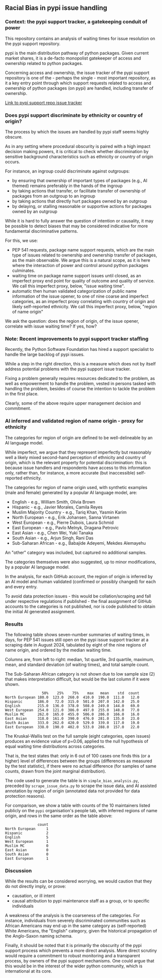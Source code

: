 ## Racial Bias in pypi issue handling

### Context: the pypi support tracker, a gatekeeping conduit of power

This repository contains an analysis of waiting times for issue resolution
on the pypi support repository.

pypi is the main distribution pathway of python packages.
Given current market shares,
it is a de-facto monopolist gatekeeper of access and ownership related to python packages.

Concerning access and ownership, the issue tracker of the pypi support repository
is one of the - perhaps the single - most important
repository, as it a key entry point through which support requests related to
access and ownership of python packages (on pypi) are handled,
including transfer of ownership.

[Link to pypi support repo issue tracker](https://github.com/pypi/support/issues)

### Does pypi support discriminate by ethnicity or country of origin?

The process by which the issues are handled by pypi staff seems highly obscure.

As in any setting where procedural obscurity is paired with a high impact
decision making powers, it is critical to check whether discrimination by sensitive
background characteristics such as ethnicity or country of origin occurs.

For instance, an ingroup could discriminate against outgroups:

* by ensuring that ownership of important types of packages (e.g., AI themed) remains preferably in the hands of the ingroup
* by taking actions that transfer, or facilitate transfer of ownership of packages from an outgroup to an ingroup
* by taking actions that directly hurt packages owned by an outgroup
* by delaying, or stalling reasonable or supportive actions for packages owned by an outgroup

While it is hard to fully answer the question of intention or causality,
it may be possible to detect biases that may be considered indicative for
more fundamental discriminative patterns.

For this, we use:

* PEP 541 requests, package name support requests, which are the main type of
  issues related to ownership and ownership transfer of packages,
  as the main observable. We argue this is a natural scope, as it is here where
  the interaction of power and control around python packages culminates.
* waiting time on package name support issues until closed,
  as an imperfect proxy end point for quality of outcome and quality of service.
  We call this imperfect proxy, below, "issue waiting time".
* automatic then human validated categorization
  of public name information of the issue opener,
  to one of nine coarse and imperfect categories, as an imperfect proxy
  correlating with country of origin and likely self-reported ethnicity.
  We call this imperfect proxy, below, "region of name origin"

We ask the question: does the region of origin, of the issue opener,
correlate with issue waiting time? If yes, how?

### Note: Recent improvements to pypi support tracker staffing

Recently, the Python Software Foundation has hired a support specialist to
handle the large backlog of pypi issues.

While a step in the right direction, this is a measure which does not by itself
address potential problems with the pypi support issue tracker.

Fixing a problem generally requires resources dedicated to the problem,
as well as empowerment to handle the problem, vested in persons tasked with handling
the problem, besides of course the intention to tackle the problem in the first place.

Clearly, some of the above require upper management decision and commitment.

### AI inferred and validated region of name origin - proxy for ethnicity

The categories for region of origin are defined to be well-delineable
by an AI language model.

While imperfect, we argue that they represent imperfectly but reasonably well
a likely mixed second-hand perception of ethnicity and country of origin,
which is the relevant property for potential discrimination: this is because issue
handlers and respondents have access to this information only,
rather than, for instance, a more accurate (but inaccessible) self-reported ethnicity.

The categories for region of name origin used,
with synthetic examples (male and female) generated by a popular AI language model, are:

* English - e.g., William Smith, Olivia Brown
* Hispanic - e.g., Javier Morales, Camila Reyes
* Muslim Majority Country - e.g., Tariq Khan, Yasmin Karim
* North European - e.g., Erik Johansen, Sanna Virtanen
* West European - e.g., Pierre Dubois, Laura Schmid
* East European - e.g., Pavlo Melnyk, Dragana Petrovic
* East Asian - e.g., Chen Wei, Yuki Tanaka
* South Asian - e.g., Arjun Singh, Rani Das
* Sub-Saharan African - e.g., Babajide Adeyemi, Mekdes Alemayehu

An "other" category was included, but captured no additional samples.

The categories themselves were also suggested, up to minor modifications,
by a popular AI language model.

In the analysis, for each GitHub account, the region of origin is inferred
by an AI model and human validated (confirmed or possibly changed)
for each and every entry.

To avoid data protection issues - this would be collation/scraping and fall under
respective regulations if published - the final assignment of GitHub accounts to
the categories is not published, nor is code published to obtain the initial AI
generated assignment.

### Results

The following table shows seven-number summaries of waiting times, in days,
for PEP 541 issues still open on the pypi issue support tracker
at a scraping date in August 2024, tabulated by eight of the
nine regions of name origin, and ordered by the median waiting time.

Columns are, from left to right: median, 1st quartile, 3rd quartile,
maximum, mean, and standard deviation (of waiting times), and total sample count.

The Sub-Saharan African category is not shown due to low sample size (2) that makes
interpretation difficult, but would be the last column if it were shown.

```
                 50%    25%    75%    max   mean    std  count
North European 180.0  123.0  260.0  410.0  190.0  111.0   12.0
Hispanic       186.0   72.0  315.0  501.0  207.0  142.0   25.0
English        215.0  136.0  378.0  508.0  249.0  144.0   69.0
West European  254.0  121.0  386.0  497.0  255.0  148.0   77.0
Muslim MC      262.0  165.0  455.0  506.0  286.0  166.0   16.0
East Asian     318.0  161.0  390.0  476.0  281.0  135.0   23.0
South Asian    333.0  262.0  420.0  529.0  339.0  117.0   19.0
East European  338.0  190.0  402.0  533.0  288.0  157.0   22.0
```

The Kruskal-Wallis test on the full sample (eight categories, open issues) produces an
evidence value of p=0.06, applied to the null hypothesis
of equal waiting time distributions across categories.

That is, the test states that: only in 6 out of 100 cases one finds this (or a higher)
level of differences between the groups (differences as measured by the test statistic),
if there were no actual difference (for samples of same counts, drawn from the joint
marginal distribution).

The code used to generate the table is in `simple_bias_analysis.py`,
preceded by `scrape_issue_data.py` to scrape the issue data,
and AI assisted annotation by region of origin (annotated data not provided
for data protection reasons).

For comparison, we show a table with counts of the 10 maintainers listed publicly
on the `pypi` organisation's people tab, with inferred
regions of name origin, and rows in the same order as the table above:

```
               count
North European     1
Hispanic           2
English            5
West European      1
Muslim MC          0
East Asian         0
South Asian        0
East European      1
```

### Discussion

While the results can be considered worrying,
we would caution that they do not directly imply, or prove:

* causation, or ill intent
* causal attribution to pypi maintenance staff as a group, or to specific individuals

A weakness of the analysis is the coarseness of the categories.
For instance, individuals from severely discriminated communities such as African
Americans may end up in the same category as (self-reported) White Americans, the
"English" category, given the historical propagation of the Anglo-Saxon naming schema.

Finally, it should be noted that it is primarily the obscurity of the pypi support
process which prevents a more direct analysis. More direct scrutiny would require
a commitment to robust monitoring and a transparent process, by owners of the pypi
support mechanisms. One could argue that this would be in the interest of
the wider python community, which is international at its core.

